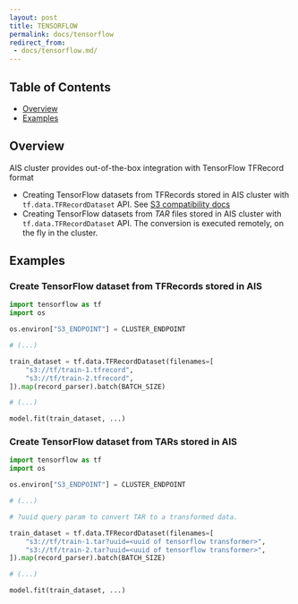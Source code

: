 ```yaml
---
layout: post
title: TENSORFLOW
permalink: docs/tensorflow
redirect_from:
 - docs/tensorflow.md/
---
```


## Table of Contents

- [Overview](#overview)
- [Examples](#examples)

## Overview

AIS cluster provides out-of-the-box integration with TensorFlow TFRecord format

- Creating TensorFlow datasets from TFRecords stored in AIS cluster with `tf.data.TFRecordDataset` API. See [S3 compatibility docs](s3compat.md)
- Creating TensorFlow datasets from *TAR* files stored in AIS cluster with `tf.data.TFRecordDataset` API.
The conversion is executed remotely, on the fly in the cluster.

## Examples

### Create TensorFlow dataset from TFRecords stored in AIS

```python
import tensorflow as tf
import os

os.environ["S3_ENDPOINT"] = CLUSTER_ENDPOINT

# (...)

train_dataset = tf.data.TFRecordDataset(filenames=[
    "s3://tf/train-1.tfrecord",
    "s3://tf/train-2.tfrecord",
]).map(record_parser).batch(BATCH_SIZE)

# (...)

model.fit(train_dataset, ...)
```

### Create TensorFlow dataset from TARs stored in AIS

```python
import tensorflow as tf
import os

os.environ["S3_ENDPOINT"] = CLUSTER_ENDPOINT

# (...)

# ?uuid query param to convert TAR to a transformed data.

train_dataset = tf.data.TFRecordDataset(filenames=[
    "s3://tf/train-1.tar?uuid=<uuid of tensorflow transformer>",
    "s3://tf/train-2.tar?uuid=<uuid of tensorflow transformer>",
]).map(record_parser).batch(BATCH_SIZE)

# (...)

model.fit(train_dataset, ...)
```
